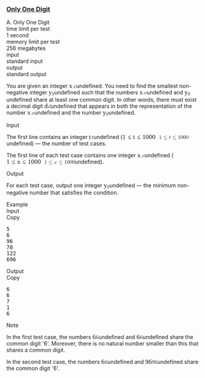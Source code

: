 <h3><a href="https://codeforces.com/contest/2126/problem/A" target="_blank" rel="noopener noreferrer">Only One Digit</a></h3>
<div class="header"><div class="title">A. Only One Digit</div><div class="time-limit"><div class="property-title">time limit per test</div>1 second</div><div class="memory-limit"><div class="property-title">memory limit per test</div>256 megabytes</div><div class="input-file input-standard"><div class="property-title">input</div>standard input</div><div class="output-file output-standard"><div class="property-title">output</div>standard output</div></div><div><p>You are given an integer <span class="MathJax_Preview" style="color: inherit;"></span><span class="MathJax" id="MathJax-Element-1-Frame" tabindex="0" data-mathml="&lt;math xmlns=&quot;http://www.w3.org/1998/Math/MathML&quot;&gt;&lt;mi&gt;x&lt;/mi&gt;&lt;/math&gt;" role="presentation" style="position: relative;"><nobr aria-hidden="true"><span class="math" id="MathJax-Span-1" style="width: 0.764em; display: inline-block;"><span style="display: inline-block; position: relative; width: 0.588em; height: 0px; font-size: 122%;"><span style="position: absolute; clip: rect(1.525em, 1000.53em, 2.345em, -999.997em); top: -2.163em; left: 0em;"><span class="mrow" id="MathJax-Span-2"><span class="mi" id="MathJax-Span-3" style="font-family: MathJax_Math-italic;">x</span></span><span style="display: inline-block; width: 0px; height: 2.169em;"></span></span></span><span style="display: inline-block; overflow: hidden; vertical-align: -0.068em; border-left: 0px solid; width: 0px; height: 0.718em;"></span></span></nobr><span class="MJX_Assistive_MathML" role="presentation"><math xmlns="http://www.w3.org/1998/Math/MathML"><mi>x</mi></math></span></span>undefined. You need to find the smallest non-negative integer <span class="MathJax_Preview" style="color: inherit;"></span><span class="MathJax" id="MathJax-Element-2-Frame" tabindex="0" data-mathml="&lt;math xmlns=&quot;http://www.w3.org/1998/Math/MathML&quot;&gt;&lt;mi&gt;y&lt;/mi&gt;&lt;/math&gt;" role="presentation" style="position: relative;"><nobr aria-hidden="true"><span class="math" id="MathJax-Span-4" style="width: 0.588em; display: inline-block;"><span style="display: inline-block; position: relative; width: 0.471em; height: 0px; font-size: 122%;"><span style="position: absolute; clip: rect(1.525em, 1000.47em, 2.579em, -999.997em); top: -2.163em; left: 0em;"><span class="mrow" id="MathJax-Span-5"><span class="mi" id="MathJax-Span-6" style="font-family: MathJax_Math-italic;">y<span style="display: inline-block; overflow: hidden; height: 1px; width: 0.003em;"></span></span></span><span style="display: inline-block; width: 0px; height: 2.169em;"></span></span></span><span style="display: inline-block; overflow: hidden; vertical-align: -0.354em; border-left: 0px solid; width: 0px; height: 0.932em;"></span></span></nobr><span class="MJX_Assistive_MathML" role="presentation"><math xmlns="http://www.w3.org/1998/Math/MathML"><mi>y</mi></math></span></span>undefined such that the numbers <span class="MathJax_Preview" style="color: inherit;"></span><span class="MathJax" id="MathJax-Element-3-Frame" tabindex="0" data-mathml="&lt;math xmlns=&quot;http://www.w3.org/1998/Math/MathML&quot;&gt;&lt;mi&gt;x&lt;/mi&gt;&lt;/math&gt;" role="presentation" style="position: relative;"><nobr aria-hidden="true"><span class="math" id="MathJax-Span-7" style="width: 0.764em; display: inline-block;"><span style="display: inline-block; position: relative; width: 0.588em; height: 0px; font-size: 122%;"><span style="position: absolute; clip: rect(1.525em, 1000.53em, 2.345em, -999.997em); top: -2.163em; left: 0em;"><span class="mrow" id="MathJax-Span-8"><span class="mi" id="MathJax-Span-9" style="font-family: MathJax_Math-italic;">x</span></span><span style="display: inline-block; width: 0px; height: 2.169em;"></span></span></span><span style="display: inline-block; overflow: hidden; vertical-align: -0.068em; border-left: 0px solid; width: 0px; height: 0.718em;"></span></span></nobr><span class="MJX_Assistive_MathML" role="presentation"><math xmlns="http://www.w3.org/1998/Math/MathML"><mi>x</mi></math></span></span>undefined and <span class="MathJax_Preview" style="color: inherit;"></span><span class="MathJax" id="MathJax-Element-4-Frame" tabindex="0" data-mathml="&lt;math xmlns=&quot;http://www.w3.org/1998/Math/MathML&quot;&gt;&lt;mi&gt;y&lt;/mi&gt;&lt;/math&gt;" role="presentation" style="position: relative;"><nobr aria-hidden="true"><span class="math" id="MathJax-Span-10" style="width: 0.588em; display: inline-block;"><span style="display: inline-block; position: relative; width: 0.471em; height: 0px; font-size: 122%;"><span style="position: absolute; clip: rect(1.525em, 1000.47em, 2.579em, -999.997em); top: -2.163em; left: 0em;"><span class="mrow" id="MathJax-Span-11"><span class="mi" id="MathJax-Span-12" style="font-family: MathJax_Math-italic;">y<span style="display: inline-block; overflow: hidden; height: 1px; width: 0.003em;"></span></span></span><span style="display: inline-block; width: 0px; height: 2.169em;"></span></span></span><span style="display: inline-block; overflow: hidden; vertical-align: -0.354em; border-left: 0px solid; width: 0px; height: 0.932em;"></span></span></nobr><span class="MJX_Assistive_MathML" role="presentation"><math xmlns="http://www.w3.org/1998/Math/MathML"><mi>y</mi></math></span></span>undefined share at least one common digit. In other words, there must exist a decimal digit <span class="MathJax_Preview" style="color: inherit;"></span><span class="MathJax" id="MathJax-Element-5-Frame" tabindex="0" data-mathml="&lt;math xmlns=&quot;http://www.w3.org/1998/Math/MathML&quot;&gt;&lt;mi&gt;d&lt;/mi&gt;&lt;/math&gt;" role="presentation" style="position: relative;"><nobr aria-hidden="true"><span class="math" id="MathJax-Span-13" style="width: 0.647em; display: inline-block;"><span style="display: inline-block; position: relative; width: 0.53em; height: 0px; font-size: 122%;"><span style="position: absolute; clip: rect(1.291em, 1000.53em, 2.345em, -999.997em); top: -2.163em; left: 0em;"><span class="mrow" id="MathJax-Span-14"><span class="mi" id="MathJax-Span-15" style="font-family: MathJax_Math-italic;">d<span style="display: inline-block; overflow: hidden; height: 1px; width: 0.003em;"></span></span></span><span style="display: inline-block; width: 0px; height: 2.169em;"></span></span></span><span style="display: inline-block; overflow: hidden; vertical-align: -0.068em; border-left: 0px solid; width: 0px; height: 1.004em;"></span></span></nobr><span class="MJX_Assistive_MathML" role="presentation"><math xmlns="http://www.w3.org/1998/Math/MathML"><mi>d</mi></math></span></span>undefined that appears in both the representation of the number <span class="MathJax_Preview" style="color: inherit;"></span><span class="MathJax" id="MathJax-Element-6-Frame" tabindex="0" data-mathml="&lt;math xmlns=&quot;http://www.w3.org/1998/Math/MathML&quot;&gt;&lt;mi&gt;x&lt;/mi&gt;&lt;/math&gt;" role="presentation" style="position: relative;"><nobr aria-hidden="true"><span class="math" id="MathJax-Span-16" style="width: 0.764em; display: inline-block;"><span style="display: inline-block; position: relative; width: 0.588em; height: 0px; font-size: 122%;"><span style="position: absolute; clip: rect(1.525em, 1000.53em, 2.345em, -999.997em); top: -2.163em; left: 0em;"><span class="mrow" id="MathJax-Span-17"><span class="mi" id="MathJax-Span-18" style="font-family: MathJax_Math-italic;">x</span></span><span style="display: inline-block; width: 0px; height: 2.169em;"></span></span></span><span style="display: inline-block; overflow: hidden; vertical-align: -0.068em; border-left: 0px solid; width: 0px; height: 0.718em;"></span></span></nobr><span class="MJX_Assistive_MathML" role="presentation"><math xmlns="http://www.w3.org/1998/Math/MathML"><mi>x</mi></math></span></span>undefined and the number <span class="MathJax_Preview" style="color: inherit;"></span><span class="MathJax" id="MathJax-Element-7-Frame" tabindex="0" data-mathml="&lt;math xmlns=&quot;http://www.w3.org/1998/Math/MathML&quot;&gt;&lt;mi&gt;y&lt;/mi&gt;&lt;/math&gt;" role="presentation" style="position: relative;"><nobr aria-hidden="true"><span class="math" id="MathJax-Span-19" style="width: 0.588em; display: inline-block;"><span style="display: inline-block; position: relative; width: 0.471em; height: 0px; font-size: 122%;"><span style="position: absolute; clip: rect(1.525em, 1000.47em, 2.579em, -999.997em); top: -2.163em; left: 0em;"><span class="mrow" id="MathJax-Span-20"><span class="mi" id="MathJax-Span-21" style="font-family: MathJax_Math-italic;">y<span style="display: inline-block; overflow: hidden; height: 1px; width: 0.003em;"></span></span></span><span style="display: inline-block; width: 0px; height: 2.169em;"></span></span></span><span style="display: inline-block; overflow: hidden; vertical-align: -0.354em; border-left: 0px solid; width: 0px; height: 0.932em;"></span></span></nobr><span class="MJX_Assistive_MathML" role="presentation"><math xmlns="http://www.w3.org/1998/Math/MathML"><mi>y</mi></math></span></span>undefined.</p></div><div class="input-specification"><div class="section-title">Input</div><p>The first line contains an integer <span class="MathJax_Preview" style="color: inherit;"></span><span class="MathJax" id="MathJax-Element-8-Frame" tabindex="0" data-mathml="&lt;math xmlns=&quot;http://www.w3.org/1998/Math/MathML&quot;&gt;&lt;mi&gt;t&lt;/mi&gt;&lt;/math&gt;" role="presentation" style="position: relative;"><nobr aria-hidden="true"><span class="math" id="MathJax-Span-22" style="width: 0.471em; display: inline-block;"><span style="display: inline-block; position: relative; width: 0.354em; height: 0px; font-size: 122%;"><span style="position: absolute; clip: rect(1.35em, 1000.3em, 2.345em, -999.997em); top: -2.163em; left: 0em;"><span class="mrow" id="MathJax-Span-23"><span class="mi" id="MathJax-Span-24" style="font-family: MathJax_Math-italic;">t</span></span><span style="display: inline-block; width: 0px; height: 2.169em;"></span></span></span><span style="display: inline-block; overflow: hidden; vertical-align: -0.068em; border-left: 0px solid; width: 0px; height: 0.932em;"></span></span></nobr><span class="MJX_Assistive_MathML" role="presentation"><math xmlns="http://www.w3.org/1998/Math/MathML"><mi>t</mi></math></span></span>undefined (<span class="MathJax_Preview" style="color: inherit;"></span><span class="MathJax" id="MathJax-Element-9-Frame" tabindex="0" data-mathml="&lt;math xmlns=&quot;http://www.w3.org/1998/Math/MathML&quot;&gt;&lt;mn&gt;1&lt;/mn&gt;&lt;mo&gt;&amp;#x2264;&lt;/mo&gt;&lt;mi&gt;t&lt;/mi&gt;&lt;mo&gt;&amp;#x2264;&lt;/mo&gt;&lt;mn&gt;1000&lt;/mn&gt;&lt;/math&gt;" role="presentation" style="position: relative;"><nobr aria-hidden="true"><span class="math" id="MathJax-Span-25" style="width: 6.853em; display: inline-block;"><span style="display: inline-block; position: relative; width: 5.624em; height: 0px; font-size: 122%;"><span style="position: absolute; clip: rect(1.35em, 1005.57em, 2.462em, -999.997em); top: -2.163em; left: 0em;"><span class="mrow" id="MathJax-Span-26"><span class="mn" id="MathJax-Span-27" style="font-family: MathJax_Main;">1</span><span class="mo" id="MathJax-Span-28" style="font-family: MathJax_Main; padding-left: 0.296em;">≤</span><span class="mi" id="MathJax-Span-29" style="font-family: MathJax_Math-italic; padding-left: 0.296em;">t</span><span class="mo" id="MathJax-Span-30" style="font-family: MathJax_Main; padding-left: 0.296em;">≤</span><span class="mn" id="MathJax-Span-31" style="font-family: MathJax_Main; padding-left: 0.296em;">1000</span></span><span style="display: inline-block; width: 0px; height: 2.169em;"></span></span></span><span style="display: inline-block; overflow: hidden; vertical-align: -0.211em; border-left: 0px solid; width: 0px; height: 1.146em;"></span></span></nobr><span class="MJX_Assistive_MathML" role="presentation"><math xmlns="http://www.w3.org/1998/Math/MathML"><mn>1</mn><mo>≤</mo><mi>t</mi><mo>≤</mo><mn>1000</mn></math></span></span>undefined) — the number of test cases.</p><p>The first line of each test case contains one integer <span class="MathJax_Preview" style="color: inherit;"></span><span class="MathJax" id="MathJax-Element-10-Frame" tabindex="0" data-mathml="&lt;math xmlns=&quot;http://www.w3.org/1998/Math/MathML&quot;&gt;&lt;mi&gt;x&lt;/mi&gt;&lt;/math&gt;" role="presentation" style="position: relative;"><nobr aria-hidden="true"><span class="math" id="MathJax-Span-32" style="width: 0.764em; display: inline-block;"><span style="display: inline-block; position: relative; width: 0.588em; height: 0px; font-size: 122%;"><span style="position: absolute; clip: rect(1.525em, 1000.53em, 2.345em, -999.997em); top: -2.163em; left: 0em;"><span class="mrow" id="MathJax-Span-33"><span class="mi" id="MathJax-Span-34" style="font-family: MathJax_Math-italic;">x</span></span><span style="display: inline-block; width: 0px; height: 2.169em;"></span></span></span><span style="display: inline-block; overflow: hidden; vertical-align: -0.068em; border-left: 0px solid; width: 0px; height: 0.718em;"></span></span></nobr><span class="MJX_Assistive_MathML" role="presentation"><math xmlns="http://www.w3.org/1998/Math/MathML"><mi>x</mi></math></span></span>undefined (<span class="MathJax_Preview" style="color: inherit;"></span><span class="MathJax" id="MathJax-Element-11-Frame" tabindex="0" data-mathml="&lt;math xmlns=&quot;http://www.w3.org/1998/Math/MathML&quot;&gt;&lt;mn&gt;1&lt;/mn&gt;&lt;mo&gt;&amp;#x2264;&lt;/mo&gt;&lt;mi&gt;x&lt;/mi&gt;&lt;mo&gt;&amp;#x2264;&lt;/mo&gt;&lt;mn&gt;1000&lt;/mn&gt;&lt;/math&gt;" role="presentation" style="position: relative;"><nobr aria-hidden="true"><span class="math" id="MathJax-Span-35" style="width: 7.087em; display: inline-block;"><span style="display: inline-block; position: relative; width: 5.799em; height: 0px; font-size: 122%;"><span style="position: absolute; clip: rect(1.35em, 1005.74em, 2.462em, -999.997em); top: -2.163em; left: 0em;"><span class="mrow" id="MathJax-Span-36"><span class="mn" id="MathJax-Span-37" style="font-family: MathJax_Main;">1</span><span class="mo" id="MathJax-Span-38" style="font-family: MathJax_Main; padding-left: 0.296em;">≤</span><span class="mi" id="MathJax-Span-39" style="font-family: MathJax_Math-italic; padding-left: 0.296em;">x</span><span class="mo" id="MathJax-Span-40" style="font-family: MathJax_Main; padding-left: 0.296em;">≤</span><span class="mn" id="MathJax-Span-41" style="font-family: MathJax_Main; padding-left: 0.296em;">1000</span></span><span style="display: inline-block; width: 0px; height: 2.169em;"></span></span></span><span style="display: inline-block; overflow: hidden; vertical-align: -0.211em; border-left: 0px solid; width: 0px; height: 1.146em;"></span></span></nobr><span class="MJX_Assistive_MathML" role="presentation"><math xmlns="http://www.w3.org/1998/Math/MathML"><mn>1</mn><mo>≤</mo><mi>x</mi><mo>≤</mo><mn>1000</mn></math></span></span>undefined).</p></div><div class="output-specification"><div class="section-title">Output</div><p>For each test case, output one integer <span class="MathJax_Preview" style="color: inherit;"></span><span class="MathJax" id="MathJax-Element-12-Frame" tabindex="0" data-mathml="&lt;math xmlns=&quot;http://www.w3.org/1998/Math/MathML&quot;&gt;&lt;mi&gt;y&lt;/mi&gt;&lt;/math&gt;" role="presentation" style="position: relative;"><nobr aria-hidden="true"><span class="math" id="MathJax-Span-42" style="width: 0.588em; display: inline-block;"><span style="display: inline-block; position: relative; width: 0.471em; height: 0px; font-size: 122%;"><span style="position: absolute; clip: rect(1.525em, 1000.47em, 2.579em, -999.997em); top: -2.163em; left: 0em;"><span class="mrow" id="MathJax-Span-43"><span class="mi" id="MathJax-Span-44" style="font-family: MathJax_Math-italic;">y<span style="display: inline-block; overflow: hidden; height: 1px; width: 0.003em;"></span></span></span><span style="display: inline-block; width: 0px; height: 2.169em;"></span></span></span><span style="display: inline-block; overflow: hidden; vertical-align: -0.354em; border-left: 0px solid; width: 0px; height: 0.932em;"></span></span></nobr><span class="MJX_Assistive_MathML" role="presentation"><math xmlns="http://www.w3.org/1998/Math/MathML"><mi>y</mi></math></span></span>undefined — the minimum non-negative number that satisfies the condition.</p></div><div class="sample-tests"><div class="section-title">Example</div><div class="sample-test"><div class="input"><div class="title">Input<div title="Copy" data-clipboard-target="#id005298665909059712" id="id004977564380462236" class="input-output-copier">Copy</div></div><pre id="id005298665909059712"><div class="test-example-line test-example-line-even test-example-line-0">5</div><div class="test-example-line test-example-line-odd test-example-line-1">6</div><div class="test-example-line test-example-line-even test-example-line-2">96</div><div class="test-example-line test-example-line-odd test-example-line-3">78</div><div class="test-example-line test-example-line-even test-example-line-4">122</div><div class="test-example-line test-example-line-odd test-example-line-5">696</div></pre></div><div class="output"><div class="title">Output<div title="Copy" data-clipboard-target="#id005770038866891968" id="id0026980098048018797" class="input-output-copier">Copy</div></div><pre id="id005770038866891968">6
6
7
1
6
</pre></div></div></div><div class="note"><div class="section-title">Note</div><p>In the first test case, the numbers <span class="MathJax_Preview" style="color: inherit;"></span><span class="MathJax" id="MathJax-Element-13-Frame" tabindex="0" data-mathml="&lt;math xmlns=&quot;http://www.w3.org/1998/Math/MathML&quot;&gt;&lt;mn&gt;6&lt;/mn&gt;&lt;/math&gt;" role="presentation" style="position: relative;"><nobr aria-hidden="true"><span class="math" id="MathJax-Span-45" style="width: 0.647em; display: inline-block;"><span style="display: inline-block; position: relative; width: 0.53em; height: 0px; font-size: 122%;"><span style="position: absolute; clip: rect(1.35em, 1000.47em, 2.345em, -999.997em); top: -2.163em; left: 0em;"><span class="mrow" id="MathJax-Span-46"><span class="mn" id="MathJax-Span-47" style="font-family: MathJax_Main;">6</span></span><span style="display: inline-block; width: 0px; height: 2.169em;"></span></span></span><span style="display: inline-block; overflow: hidden; vertical-align: -0.068em; border-left: 0px solid; width: 0px; height: 1.004em;"></span></span></nobr><span class="MJX_Assistive_MathML" role="presentation"><math xmlns="http://www.w3.org/1998/Math/MathML"><mn>6</mn></math></span></span>undefined and <span class="MathJax_Preview" style="color: inherit;"></span><span class="MathJax" id="MathJax-Element-14-Frame" tabindex="0" data-mathml="&lt;math xmlns=&quot;http://www.w3.org/1998/Math/MathML&quot;&gt;&lt;mn&gt;6&lt;/mn&gt;&lt;/math&gt;" role="presentation" style="position: relative;"><nobr aria-hidden="true"><span class="math" id="MathJax-Span-48" style="width: 0.647em; display: inline-block;"><span style="display: inline-block; position: relative; width: 0.53em; height: 0px; font-size: 122%;"><span style="position: absolute; clip: rect(1.35em, 1000.47em, 2.345em, -999.997em); top: -2.163em; left: 0em;"><span class="mrow" id="MathJax-Span-49"><span class="mn" id="MathJax-Span-50" style="font-family: MathJax_Main;">6</span></span><span style="display: inline-block; width: 0px; height: 2.169em;"></span></span></span><span style="display: inline-block; overflow: hidden; vertical-align: -0.068em; border-left: 0px solid; width: 0px; height: 1.004em;"></span></span></nobr><span class="MJX_Assistive_MathML" role="presentation"><math xmlns="http://www.w3.org/1998/Math/MathML"><mn>6</mn></math></span></span>undefined share the common digit '<span class="tex-font-style-tt">6</span>'. Moreover, there is no natural number smaller than this that shares a common digit.</p><p>In the second test case, the numbers <span class="MathJax_Preview" style="color: inherit;"></span><span class="MathJax" id="MathJax-Element-15-Frame" tabindex="0" data-mathml="&lt;math xmlns=&quot;http://www.w3.org/1998/Math/MathML&quot;&gt;&lt;mn&gt;6&lt;/mn&gt;&lt;/math&gt;" role="presentation" style="position: relative;"><nobr aria-hidden="true"><span class="math" id="MathJax-Span-51" style="width: 0.647em; display: inline-block;"><span style="display: inline-block; position: relative; width: 0.53em; height: 0px; font-size: 122%;"><span style="position: absolute; clip: rect(1.35em, 1000.47em, 2.345em, -999.997em); top: -2.163em; left: 0em;"><span class="mrow" id="MathJax-Span-52"><span class="mn" id="MathJax-Span-53" style="font-family: MathJax_Main;">6</span></span><span style="display: inline-block; width: 0px; height: 2.169em;"></span></span></span><span style="display: inline-block; overflow: hidden; vertical-align: -0.068em; border-left: 0px solid; width: 0px; height: 1.004em;"></span></span></nobr><span class="MJX_Assistive_MathML" role="presentation"><math xmlns="http://www.w3.org/1998/Math/MathML"><mn>6</mn></math></span></span>undefined and <span class="MathJax_Preview" style="color: inherit;"></span><span class="MathJax" id="MathJax-Element-16-Frame" tabindex="0" data-mathml="&lt;math xmlns=&quot;http://www.w3.org/1998/Math/MathML&quot;&gt;&lt;mn&gt;96&lt;/mn&gt;&lt;/math&gt;" role="presentation" style="position: relative;"><nobr aria-hidden="true"><span class="math" id="MathJax-Span-54" style="width: 1.232em; display: inline-block;"><span style="display: inline-block; position: relative; width: 0.998em; height: 0px; font-size: 122%;"><span style="position: absolute; clip: rect(1.35em, 1000.94em, 2.345em, -999.997em); top: -2.163em; left: 0em;"><span class="mrow" id="MathJax-Span-55"><span class="mn" id="MathJax-Span-56" style="font-family: MathJax_Main;">96</span></span><span style="display: inline-block; width: 0px; height: 2.169em;"></span></span></span><span style="display: inline-block; overflow: hidden; vertical-align: -0.068em; border-left: 0px solid; width: 0px; height: 1.004em;"></span></span></nobr><span class="MJX_Assistive_MathML" role="presentation"><math xmlns="http://www.w3.org/1998/Math/MathML"><mn>96</mn></math></span></span>undefined share the common digit '<span class="tex-font-style-tt">6</span>'.</p></div>